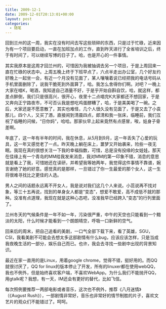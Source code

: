 ```yaml
---
title: 2009-12-1
date: 2009-12-01T20:13:01+00:00
layout: post
categories:
  - 随笔
---
```

回到兰州的这一周，我实在没有时间去写这些琐碎的东西，只是过于忙碌，近来因为有一个项目要启动，一直在加班加点的工作，直到昨天进行了全省培训之后，终于有时间了，可以继续写博的日子了。哈，也是开心的一件事情。

其实我原本是这周才回兰州的，可惜因为我被抽调去另一个项目，于是上周回来一直在忙碌的状态中。上周五晚上终于下班早点了，六点半走出办公室，几个好友约好晚上一起坐一会，有近一个月没有见面了，某人嚷嚷着说已经把我的电话号码从手机里面删除了，说我干脆死到外面算了，哈。我怎么舍得你们啊。对吧？一晚上大家在唱K，喝酒，我知道自己酒量不好，于是乎开始自斟自饮，哈，就这样，都差点醉倒，我们只是很高兴，很开心，夜里十二点唱完K大家都还不想回家，于是又奔向正宁路夜市，不可否认我是想吃鸡蛋醪糟了，哈，于是美美喝了一碗。之后，大家还是不愿意散了，其实也难怪，几个人很久没有见面了，于是又去了小袁那儿，四个人，又买了酒，直接闹到清晨四点，郎清和我一张床，临睡前，我们互祝了临睡的问候，“日你妈”，哈哈。那家伙早上起来竟然有点感冒，唉，娃身子骨差啊。

年底了，这一年有半年的时间，我在休息，从5月到9月，这一年丢失了心爱的玩具，这一年又感觉老了一点。昨天晚上躺在床上，噩梦又开始袭来，险些一夜无眠。我现在真的很想关注一下我的幸福指数，可惜，总是没有投缘的女娃娃。那天在佳缘上有一个青岛的MM给我发来消息，我对MM的第一印象不错，消息的意思就是看上了我，可惜她还在读研，并希望我等她两年，我觉得这件事情不靠谱，婉言谢绝了她的好意。感觉真的是那样，一旦错过了你一生最爱的那个女人，这一生将很难寻找比之更佳的人选。

男人之间的话题永远离不开女人，我是说对我们这几个人来说。小蕊说再不找对象，等三十五再说，找到的单身女人都是“变态”，想爱不敢爱，高不成低不就的那种。没准有点道理，我现在就是这种心态吧，没准我早已经跨入“变态”的行列里面了。
<!--more-->
兰州冬天的气候条件是一年不如一年，污染很严重，中午的天空也只能看到一个黯淡的太阳，什么时候才能看到一个朗朗晴空，呼吸一口新鲜的空气。

回来后的周末，把自己追看的美剧，一口气全部下载下来，看了英雄，SGU，CSI，我看美剧不可能会去想太多这部剧情有什么bug，应该应该怎样，只是当成我夜晚生活的一部分，娱乐自己而已。也许，我会去寻找一些剧中出现的背景知识。

最近在家一直用的是Linux，用着google chrome，觉得不错，挺好用的。而QQ就很讨厌了，QQ for linux的版本停止了开发，所有的linuxer都在使用webQQ，我也不例外，但是始终喜欢客户端，不喜欢WebApp。为什么我们不能抛开QQ，用gtalk呢？我想，有一天，IM还会有更好的替代，比如飞信。

每次照例要推荐一两部电影或者音乐，这次也不例外，推荐《八月迷情》（《August Rush》），一部剧情非常好，音乐也非常好的情节制胜的片子，喜欢文艺片的观众们不能错过了。呵呵。